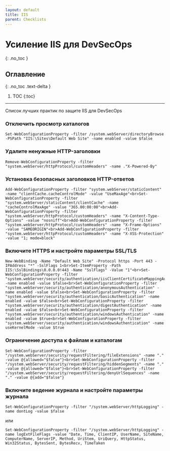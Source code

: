 ```yaml
---
layout: default
title: IIS
parent: Checklists
---
```


# Усиление IIS для DevSecOps
{: .no_toc }

## Оглавление
{: .no_toc .text-delta }

1. TOC
{:toc}

---

<span class="d-inline-block p-2 mr-1 v-align-middle bg-green-000"></span>Список лучших практик по защите IIS для DevSecOps


### Отключить просмотр каталогов	 

```
Set-WebConfigurationProperty -filter /system.webServer/directoryBrowse -PSPath "IIS:\Sites\Default Web Site" -name enabled -value $false
```

### Удалите ненужные HTTP-заголовки 

```
Remove-WebConfigurationProperty -filter "system.webServer/httpProtocol/customHeaders" -name ."X-Powered-By"
```

### Установка безопасных заголовков HTTP-ответов 

```
Add-WebConfigurationProperty -filter "system.webServer/staticContent" -name "clientCache.cacheControlMode" -value "UseMaxAge"<br>Set-WebConfigurationProperty -filter "system.webServer/staticContent/clientCache" -name "cacheControlMaxAge" -value "365.00:00:00"<br>Add-WebConfigurationProperty -filter "system.webServer/httpProtocol/customHeaders" -name "X-Content-Type-Options" -value "nosniff"<br>Add-WebConfigurationProperty -filter "system.webServer/httpProtocol/customHeaders" -name "X-Frame-Options" -value "SAMEORIGIN"<br>Add-WebConfigurationProperty -filter "system.webServer/httpProtocol/customHeaders" -name "X-XSS-Protection" -value "1; mode=block"
```

### Включите HTTPS и настройте параметры SSL/TLS 

```
New-WebBinding -Name "Default Web Site" -Protocol https -Port 443 -IPAddress "*" -SslFlags 1<br>Set-ItemProperty -Path IIS:\SslBindings\0.0.0.0!443 -Name "SslFlags" -Value "1"<br>Set-WebConfigurationProperty -filter "system.webServer/security/authentication/iisClientCertificateMappingAuthentication" -name enabled -value $false<br>Set-WebConfigurationProperty -filter "system.webServer/security/authentication/anonymousAuthentication" -name enabled -value $false<br>Set-WebConfigurationProperty -filter "system.webServer/security/authentication/basicAuthentication" -name enabled -value $false<br>Set-WebConfigurationProperty -filter "system.webServer/security/authentication/digestAuthentication" -name enabled -value $false<br>Set-WebConfigurationProperty -filter "system.webServer/security/authentication/windowsAuthentication" -name enabled -value $true<br>Set-WebConfigurationProperty -filter "system.webServer/security/authentication/windowsAuthentication" -name useKernelMode -value $true
```

### Ограничение доступа к файлам и каталогам	 

```
Set-WebConfigurationProperty -filter "/system.webServer/security/requestFiltering/fileExtensions" -name "." -value @{allowed="$false"}<br>Set-WebConfigurationProperty -filter "/system.webServer/security/requestFiltering/hiddenSegments" -name "." -value @{allowed="$false"}<br>Set-WebConfigurationProperty -filter "/system.webServer/security/requestFiltering/denyUrlSequences" -name "." -value @{add="$false"}
```

### Включите ведение журнала и настройте параметры журнала	 

```
Set-WebConfigurationProperty -filter "/system.webServer/httpLogging" -name dontLog -value $false
```

или

```
Set-WebConfigurationProperty -filter "/system.webServer/httpLogging" -name logExtFileFlags -value "Date, Time, ClientIP, UserName, SiteName, ComputerName, ServerIP, Method, UriStem, UriQuery, HttpStatus, Win32Status, BytesSent, BytesRecv, TimeTaken 
```
